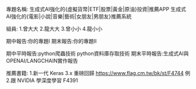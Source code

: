 專題名稱:
生成式AI強化的{虛擬貨幣|ETF|股票|黃金|原油}投資|推薦APP
生成式AI強化的{電影|小說|音樂|藝術|女朋友|男朋友}推薦系統

組員:
1.曾大大
2.龍大大
3.曾小小
4.龍小小

期中報告:你的專題I
期末報告:你的專題II

期中平時報告:python爬蟲技術
python資料庫存取技術
期末平時報告:生成式AI與OPENAI/LANGCHAIN實作報告

推薦書籍:
1.新一代 Keras 3.x 重磅回歸
https://www.flag.cm.tw/bk/st/F4744  例
2.跟 NVIDIA 學深度學習 F4391
